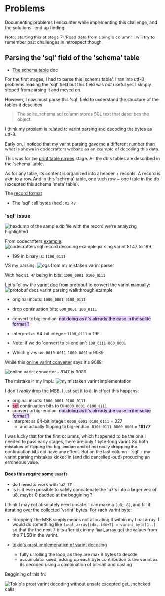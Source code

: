 # Problems

Documenting problems I encounter while implementing this challenge, and the
solutions I end up finding.

Note: starting this at stage 7: 'Read data from a single column'. I will try to
remember past challenges in retrospect though.

## Parsing the 'sql' field of the 'schema' table

- [The schema table](https://www.sqlite.org/schematab.html) doc

For the first stages, I had to parse this 'schema table'. I ran into utf-8
problems reading the 'sql' field but this field was _not_ useful yet. I simply
stoped from parsing it and moved on.

However, I now must parse this 'sql' field to understand the structure of the
tables it describes:

> The sqlite_schema.sql column stores SQL text that describes the object.

I think my problem is related to varint parsing and decoding the bytes as utf-8.

Early on, I noticed that my varint parsing gave me a different number than what
is shown in codecrafters website as an example of decoding this data.

This was for the
[print table names](https://app.codecrafters.io/courses/sqlite/stages/sz4)
stage. All the db's tables are described in the 'schema' table.

As for any table, its content is organized into a header + records. A record is
akin to a row. And in this 'schema' table, one such row ~ one table in the db
(excepted this schema 'meta' table).

The [record format](https://www.sqlite.org/fileformat.html#record_format)

- The 'sql' cell bytes (hex): `81 47`

### 'sql' issue

![hexdump of the sample.db file with the record we're analyzing highlighted](./assets/hexdump_sampledb_record_highlighted.png%7C500)

From codecrafters
[example](https://app.codecrafters.io/courses/sqlite/stages/sz4):
![codecrafters sql record decoding example parsing varint 81 47 to 199](./assets/codecrafters_sql_record_decoding_example.png%7C300)

- 199 in binary is: `1100_0111`

VS my parsing:
![ogs from my mistaken varint parser](./assets/my_wrong_varint_parsing_logs.png%7C300)

With hex `81 47` being in bits: `1000_0001 0100_0111`

Let's follow the
[varint doc](https://protobuf.dev/programming-guides/encoding/#varints) from
protobuf to convert the varint manually:
![protobuf docs varint parsing walkthrough example](protobuf_varint_parsing_walkthrough.png%7C400)

- original inputs: `1000_0001 0100_0111`

- drop continuation bits: `000_0001 100_0111`

- convert to big-endian: <mark style="background: #D2B3FFA6;">not doing as it's
  already the case in the sqlite format ?</mark>

- interpret as 64-bit integer: `1100_0111` = 199

- Note: if we do 'convert to bi-endian': `100_0111 000_0001`

- Which gives us: `0010_0011 1000_0001` = 9089

While this
[online varint converter](https://bluecrewforensics.com/varint-converter/) says
it's 9089:

![online varint converter - 8147 is 9089](./assets/online_varint_converter_8147.png%7C300)

The mistake in my impl.:
![my mistaken varint implementation](./assets/wrong_varint_parsing.png%7C400)

I don't _really_ drop the MSB. I just set it to `0`. In effect this happens:

- original inputs: `1000_0001 0100_0111`
- <mark style="background: #FF5582A6;">set</mark> continuation bits to 0:
  `0000_0001 0100_0111`
- convert to big-endian: <mark style="background: #D2B3FFA6;">not doing as it's
  already the case in the sqlite format ?</mark>
- interpret as 64-bit integer: `0000_0001 0100_0111` = 327
  - and actually flipping to big-endian: `0100_0111 0000_0001` = **18177**

I was lucky that for the first columns, which happened to be the one I needed to
pass early stages, there are only 1 byte-long varint. So both mistakes of
flipping the big-endian and of not really dropping the continuation bits did
have any effect. But on the last column - 'sql' - my varint parsing mistakes
kicked in (and did cancelled-out!) producing an erroneous value.

#### Does this require some `unsafe`

- do I need to work with 'u7' ??
- Is is it even possible to safely concatenate the 'u7's into a larger vec of
  u8, maybe 0 padded at the beggining ?

I think I may not absolutely need unsafe. I can make a `[u8; 8]`, and fill it
iterating over the collected 'varint' bytes. For each varint byte:

- 'dropping' the MSB simply means not allocating it within my final array. I
  would do something like `final_array[idx..idx+7] = varint_byte[1..]` so that
  the the next 7 bits after idx in my final_array get the values from the 7 LSB
  in the varint.

- [tokio's prost implemenation of varint decoding](https://github.com/tokio-rs/prost/blob/25cef930100c10879a98ee2724ee44b94e436135/prost/src/encoding/varint.rs#L71)

  - fully unrolling the loop, as they are max 9 bytes to decode
  - accumulator used, adding up each byte contribution to the varint as its
    decoded using a combination of bit-shit and casting.

Beggining of this fn:

![Tokio's prost varint decoding without unsafe excepted get_unchcked calls](tokio_prost_safe_varint_decoding.png%7C400)
